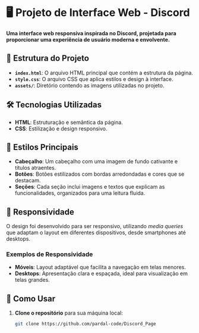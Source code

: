 # 🖥️ Projeto de Interface Web - Discord

**Uma interface web responsiva inspirada no Discord, projetada para proporcionar uma experiência de usuário moderna e envolvente.**

## 📂 Estrutura do Projeto

- **`index.html`**: O arquivo HTML principal que contém a estrutura da página.
- **`style.css`**: O arquivo CSS que aplica estilos e design à interface.
- **`assets/`**: Diretório contendo as imagens utilizadas no projeto.

## 🛠️ Tecnologias Utilizadas

- **HTML**: Estruturação e semântica da página.
- **CSS**: Estilização e design responsivo.

## 🎨 Estilos Principais

- **Cabeçalho**: Um cabeçalho com uma imagem de fundo cativante e títulos atraentes.
- **Botões**: Botões estilizados com bordas arredondadas e cores que se destacam.
- **Seções**: Cada seção inclui imagens e textos que explicam as funcionalidades, organizados para uma leitura fluida.

## 📱 Responsividade

O design foi desenvolvido para ser responsivo, utilizando *media queries* que adaptam o layout em diferentes dispositivos, desde smartphones até desktops.

### Exemplos de Responsividade

- **Móveis**: Layout adaptável que facilita a navegação em telas menores.
- **Desktops**: Apresentação clara e espaçada, ideal para visualização em telas grandes.

## 🚀 Como Usar

1. **Clone o repositório** para sua máquina local:
   ```bash
   git clone https://github.com/pardal-code/Discord_Page
